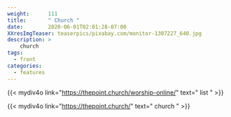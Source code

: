 ```yaml
---
weight:      111
title:       " Church "
date:        2020-06-01T02:01:28-07:00
XXresImgTeaser: teaserpics/pixabay.com/monitor-1307227_640.jpg
description: >
    church
tags:
  - front
categories:
  - features
---
```



{{< mydiv4o link="https://thepoint.church/worship-online/"     text=" list " >}}

{{< mydiv4o link="https://thepoint.church/"                    text=" church " >}}

